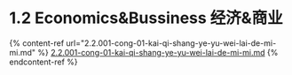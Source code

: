 # 1.2 Economics\&Bussiness 经济&商业

{% content-ref url="2.2.001-cong-01-kai-qi-shang-ye-yu-wei-lai-de-mi-mi.md" %}
[2.2.001-cong-01-kai-qi-shang-ye-yu-wei-lai-de-mi-mi.md](2.2.001-cong-01-kai-qi-shang-ye-yu-wei-lai-de-mi-mi.md)
{% endcontent-ref %}

